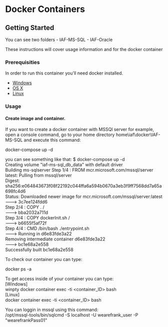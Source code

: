 # Docker Containers 

## Getting Started

You can see two folders
    - IAF-MS-SQL
    - IAF-Oracle

These instructions will cover usage information and for the docker container 

### Prerequisities

In order to run this container you'll need docker installed.

* [Windows](https://docs.docker.com/windows/started)
* [OS X](https://docs.docker.com/mac/started/)
* [Linux](https://docs.docker.com/linux/started/)

### Usage

#### Create image and container.

If you want to create a docker container with MSSQl server for example, open a console command, go to your home directory home\iaf\docker\IAF-MS-SQL
and execute this command: 

docker-compose up -d

you can see something like that:
$ docker-compose up -d \
Creating volume "iaf-ms-sql_db_data" with default driver \
Building ms-sqlserver
Step 1/4 : FROM mcr.microsoft.com/mssql/server  \
latest: Pulling from mssql/server  \
Digest: sha256:e064843673f08f22192c044ffa6a594b0670a3eb3f9ff7568dd7a65a698fc4d6  \
Status: Downloaded newer image for mcr.microsoft.com/mssql/server:latest  \
 ---> 3c7ee124fdd6  \
Step 2/4 : COPY . /  \
 ---> bba2032a711d  \
Step 3/4 : COPY dockerInit.sh /  \
 ---> b6655f5af72f  \
Step 4/4 : CMD /bin/bash ./entrypoint.sh  \
 ---> Running in d6e83fde3a22  \
Removing intermediate container d6e83fde3a22  \
 ---> bc1e68a2e558  \
Successfully built bc1e68a2e558 


To check our container you can type: 

docker ps -a

To get access inside of your container you can type: \
[Windows] \
winpty docker container exec -ti <container_ID> bash  \
[Linux] \
docker container exec -ti <container_ID> bash 

You can loggin in mssql using this command: \
/opt/mssql-tools/bin/sqlcmd -S localhost -U wearefrank_user -P "wearefrankPass01"
